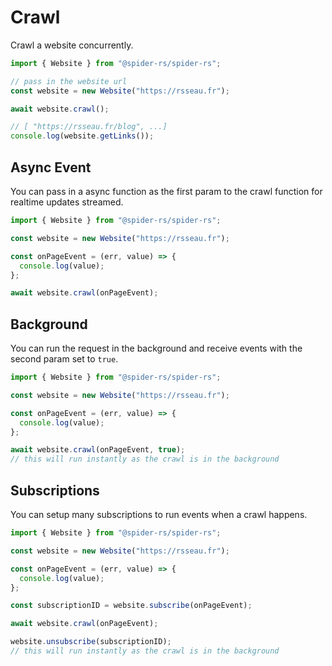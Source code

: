 # Crawl

Crawl a website concurrently.

```ts
import { Website } from "@spider-rs/spider-rs";

// pass in the website url
const website = new Website("https://rsseau.fr");

await website.crawl();

// [ "https://rsseau.fr/blog", ...]
console.log(website.getLinks());
```

## Async Event

You can pass in a async function as the first param to the crawl function for realtime updates streamed.

```ts
import { Website } from "@spider-rs/spider-rs";

const website = new Website("https://rsseau.fr");

const onPageEvent = (err, value) => {
  console.log(value);
};

await website.crawl(onPageEvent);
```

## Background

You can run the request in the background and receive events with the second param set to `true`.

```ts
import { Website } from "@spider-rs/spider-rs";

const website = new Website("https://rsseau.fr");

const onPageEvent = (err, value) => {
  console.log(value);
};

await website.crawl(onPageEvent, true);
// this will run instantly as the crawl is in the background
```


## Subscriptions

You can setup many subscriptions to run events when a crawl happens.

```ts
import { Website } from "@spider-rs/spider-rs";

const website = new Website("https://rsseau.fr");

const onPageEvent = (err, value) => {
  console.log(value);
};

const subscriptionID = website.subscribe(onPageEvent);

await website.crawl(onPageEvent);

website.unsubscribe(subscriptionID);
// this will run instantly as the crawl is in the background
```
